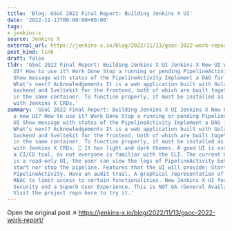 ```yaml
---
title: 'Blog: GSoC 2022 Final Report: Building Jenkins X UI'
date: '2022-11-13T00:00:00+00:00'
tags:
- jenkins-x
source: Jenkins X
external_url: https://jenkins-x.io/blog/2022/11/13/gsoc-2022-work-report/
post_kind: link
draft: false
tldr: 'GSoC 2022 Final Report: Building Jenkins X UI Jenkins X New UI Why need a new
  UI? How to use it? Work Done Stop a running or pending PipelineActivity from UI
  Show message with status of the PipelineActivity Implement a DAG for PipelineActivity
  What’s next? Acknowledgements It is a web application built with Golang for the
  backend and Sveltekit for the frontend, both of which are built together and used
  in the same container. To function properly, it must be installed as a helm chart
  with Jenkins X CRDs.'
summary: 'GSoC 2022 Final Report: Building Jenkins X UI Jenkins X New UI Why need
  a new UI? How to use it? Work Done Stop a running or pending PipelineActivity from
  UI Show message with status of the PipelineActivity Implement a DAG for PipelineActivity
  What’s next? Acknowledgements It is a web application built with Golang for the
  backend and Sveltekit for the frontend, both of which are built together and used
  in the same container. To function properly, it must be installed as a helm chart
  with Jenkins X CRDs. 🌟 It has light and dark themes. A good UI is essential for
  a CI/CD tool, as not everyone is familiar with the CLI. The current UI (jx-pipeline-visualizer)
  is a read-only UI, the user can view the logs of PipelineActivity but neither can
  start nor stop the pipeline. Features that the UI will provide: Start and Stop a
  PipelineActivity. Have an audit trail. A graphical representation of PipelineActivity.
  RBAC to limit access to certain functionalities. New Jenkins X UI focus on Simplicity,
  Security and a Superb User Experience. This is NOT GA (General Availability) yet.
  Visit the project repo here to try it.'
---
```

Open the original post ↗ https://jenkins-x.io/blog/2022/11/13/gsoc-2022-work-report/
